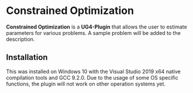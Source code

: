 # Constrained Optimization #

**Constrained Optimization** is a **UG4-Plugin** that allows the user to estimate parameters for various problems.
A sample problem will be added to the description.
    
## Installation ##
This was installed on Windows 10 with the Visual Studio 2019 x64 native compilation tools and GCC 9.2.0.
Due to the usage of some OS specific functions, the plugin will not work on other operation systems yet.

